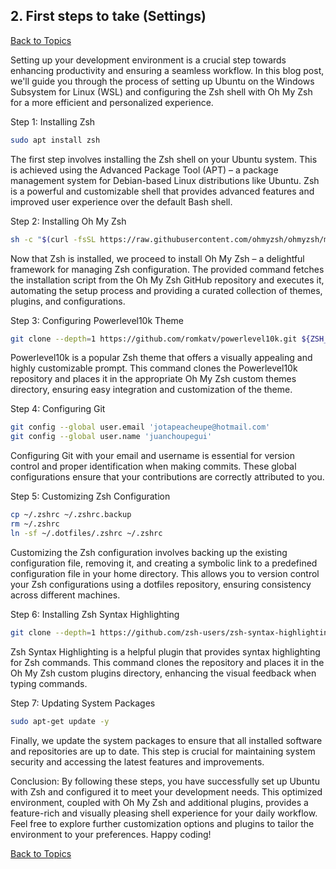 ## 2. First steps to take (Settings)

[Back to Topics](../README.md)

Setting up your development environment is a crucial step towards enhancing productivity and ensuring a seamless workflow. In this blog post, we'll guide you through the process of setting up Ubuntu on the Windows Subsystem for Linux (WSL) and configuring the Zsh shell with Oh My Zsh for a more efficient and personalized experience.

Step 1: Installing Zsh
```bash
sudo apt install zsh
```
The first step involves installing the Zsh shell on your Ubuntu system. This is achieved using the Advanced Package Tool (APT) – a package management system for Debian-based Linux distributions like Ubuntu. Zsh is a powerful and customizable shell that provides advanced features and improved user experience over the default Bash shell.

Step 2: Installing Oh My Zsh
```bash
sh -c "$(curl -fsSL https://raw.githubusercontent.com/ohmyzsh/ohmyzsh/master/tools/install.sh)"
```
Now that Zsh is installed, we proceed to install Oh My Zsh – a delightful framework for managing Zsh configuration. The provided command fetches the installation script from the Oh My Zsh GitHub repository and executes it, automating the setup process and providing a curated collection of themes, plugins, and configurations.

Step 3: Configuring Powerlevel10k Theme
```bash
git clone --depth=1 https://github.com/romkatv/powerlevel10k.git ${ZSH_CUSTOM:-$HOME/.oh-my-zsh/custom}/themes/powerlevel10k
```
Powerlevel10k is a popular Zsh theme that offers a visually appealing and highly customizable prompt. This command clones the Powerlevel10k repository and places it in the appropriate Oh My Zsh custom themes directory, ensuring easy integration and customization of the theme.

Step 4: Configuring Git
```bash
git config --global user.email 'jotapeacheupe@hotmail.com'
git config --global user.name 'juanchoupegui'
```
Configuring Git with your email and username is essential for version control and proper identification when making commits. These global configurations ensure that your contributions are correctly attributed to you.

Step 5: Customizing Zsh Configuration
```bash
cp ~/.zshrc ~/.zshrc.backup
rm ~/.zshrc
ln -sf ~/.dotfiles/.zshrc ~/.zshrc
```
Customizing the Zsh configuration involves backing up the existing configuration file, removing it, and creating a symbolic link to a predefined configuration file in your home directory. This allows you to version control your Zsh configurations using a dotfiles repository, ensuring consistency across different machines.

Step 6: Installing Zsh Syntax Highlighting
```bash
git clone --depth=1 https://github.com/zsh-users/zsh-syntax-highlighting.git ${ZSH_CUSTOM:-$HOME/.oh-my-zsh/custom}/plugins/zsh-syntax-highlighting
```
Zsh Syntax Highlighting is a helpful plugin that provides syntax highlighting for Zsh commands. This command clones the repository and places it in the Oh My Zsh custom plugins directory, enhancing the visual feedback when typing commands.

Step 7: Updating System Packages
```bash
sudo apt-get update -y
```
Finally, we update the system packages to ensure that all installed software and repositories are up to date. This step is crucial for maintaining system security and accessing the latest features and improvements.

Conclusion:
By following these steps, you have successfully set up Ubuntu with Zsh and configured it to meet your development needs. This optimized environment, coupled with Oh My Zsh and additional plugins, provides a feature-rich and visually pleasing shell experience for your daily workflow. Feel free to explore further customization options and plugins to tailor the environment to your preferences. Happy coding!

[Back to Topics](../README.md)
